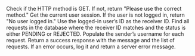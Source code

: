 Check if the HTTP method is GET. If not, return "Please use the correct method."
Get the current user session. If the user is not logged in, return "No user logged in."
Use the logged-in user’s ID as the receiver ID.
Find all requests in the database where the receiver ID matches and the status is either PENDING or REJECTED.
Populate the sender’s username for each request.
Return a success response with the message and the list of requests.
If an error occurs, log it and return a server error message.

